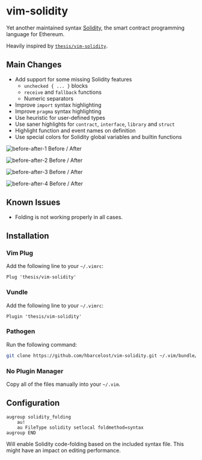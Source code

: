 # vim-solidity

Yet another maintained syntax [Solidity](https://github.com/ethereum/solidity), the smart contract programming language
for Ethereum.

Heavily inspired by [`thesis/vim-solidity`](https://github.com/thesis/vim-solidity).

## Main Changes

- Add support for some missing Solidity features
    - `unchecked { ... }` blocks
    - `receive` and `fallback` functions
    - Numeric separators
- Improve `import` syntax highlighting
- Improve `pragma` syntax highlighting
- Use heuristic for user-defined types
- Use saner highlights for `contract`, `interface`, `library` and `struct`
- Highlight function and event names on definition
- Use special colors for Solidity global variables and builtin functions

![before-after-1](https://i.imgur.com/FYh11cG.png)
Before / After

![before-after-2](https://i.imgur.com/mnnOLKO.png)
Before / After

![before-after-3](https://i.imgur.com/H3raQhh.png)
Before / After

![before-after-4](https://i.imgur.com/qYLhEMu.png)
Before / After

## Known Issues

- Folding is not working properly in all cases.

## Installation

### Vim Plug
Add the following line to your `~/.vimrc`:

```vim
Plug 'thesis/vim-solidity'
```

### Vundle

Add the following line to your `~/.vimrc`:

```vim
Plugin 'thesis/vim-solidity'
```
### Pathogen
Run the following command:

```bash
git clone https://github.com/hbarcelost/vim-solidity.git ~/.vim/bundle/vim-solidity
```

### No Plugin Manager

Copy all of the files manually into your `~/.vim`.

## Configuration

```vim
augroup solidity_folding
    au!
    au FileType solidity setlocal foldmethod=syntax
augroup END
```

Will enable Solidity code-folding based on the included syntax file. This might have an impact on editing performance.
